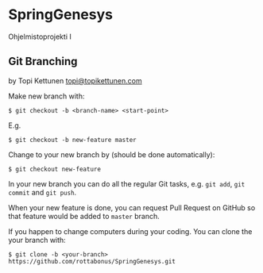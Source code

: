 # SpringGenesys

Ohjelmistoprojekti I

## Git Branching

by Topi Kettunen <topi@topikettunen.com>

Make new branch with:

```
$ git checkout -b <branch-name> <start-point>
```

E.g.

```
$ git checkout -b new-feature master
```

Change to your new branch by (should be done automatically):

```
$ git checkout new-feature
```

In your new branch you can do all the regular Git tasks, e.g. `git add`, `git commit` and `git push`.

When your new feature is done, you can request Pull Request on GitHub so that feature would be added to `master` branch.

If you happen to change computers during your coding. You can clone the your branch with:

```
$ git clone -b <your-branch> https://github.com/rottabonus/SpringGenesys.git
```
